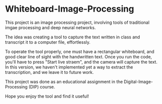 # Whiteboard-Image-Processing
This project is an image processing project, involving tools of traditional imgae processing and deep neural networks.

The idea was creating a tool to capture the text written in class and transcript it to a computer file, effortlessly.

To operate the tool properly, one must have a rectangular whiteboard, and good clear line of sight with the handwritten text. Once you run the code, you'll have to press "Start live straem", and the camera will capture the text. In this version, we haven't implemented yet a way to extract the transcription, and we leave it to future work.

This project was done as an educational assignment in the Digital-Image-Processing (DIP) course.

Hope you enjoy the tool and find it useful!
